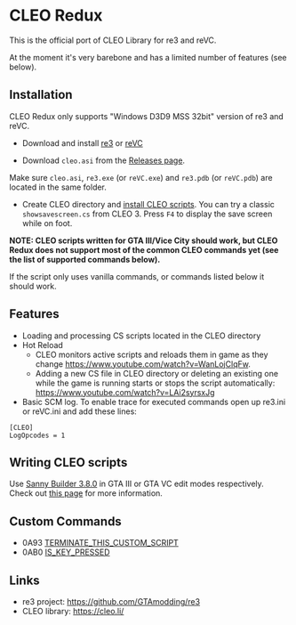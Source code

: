 # CLEO Redux

This is the official port of CLEO Library for re3 and reVC.

At the moment it's very barebone and has a limited number of features (see below).

## Installation

CLEO Redux only supports "Windows D3D9 MSS 32bit" version of re3 and reVC.

- Download and install [re3](https://github.com/GTAmodding/re3#installation) or [reVC](https://github.com/GTAmodding/re3/tree/miami#installation)

- Download `cleo.asi` from the [Releases page](https://github.com/cleolibrary/cleo-redux/releases).

Make sure `cleo.asi`, `re3.exe` (or `reVC.exe`) and `re3.pdb` (or `reVC.pdb`) are located in the same folder.

- Create CLEO directory and [install CLEO scripts](https://cleo.li/scripts.html#how_to_install_CLEO_scripts). You can try a classic `showsavescreen.cs` from CLEO 3. Press `F4` to display the save screen while on foot.

**NOTE: CLEO scripts written for GTA III/Vice City should work, but CLEO Redux does not support most of the common CLEO commands yet (see the list of supported commands below).**

If the script only uses vanilla commands, or commands listed below it should work.

## Features

- Loading and processing CS scripts located in the CLEO directory
- Hot Reload
  - CLEO monitors active scripts and reloads them in game as they change https://www.youtube.com/watch?v=WanLojClqFw. 
  - Adding a new CS file in CLEO directory or deleting an existing one while the game is running starts or stops the script automatically: https://www.youtube.com/watch?v=LAi2syrsxJg
- Basic SCM log. To enable trace for executed commands open up re3.ini or reVC.ini and add these lines:

```
[CLEO]
LogOpcodes = 1
```

## Writing CLEO scripts

Use [Sanny Builder 3.8.0](https://sannybuilder.com) in GTA III or GTA VC edit modes respectively. Check out [this page](https://cleo.li/scripts.html) for more information.

## Custom Commands

- 0A93
  [TERMINATE_THIS_CUSTOM_SCRIPT](https://library.sannybuilder.com/#/sa/CLEO/0A93)
- 0AB0 [IS_KEY_PRESSED](https://library.sannybuilder.com/#/sa/CLEO/0AB0)

## Links

- re3 project: https://github.com/GTAmodding/re3
- CLEO library: https://cleo.li/
